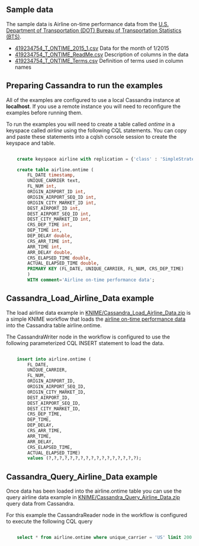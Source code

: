 ## Sample data

The sample data is Airline on-time performance data from the [U.S. Department of Transportation (DOT) Bureau of Transportation Statistics (BTS)](http://www.transtats.bts.gov/DL_SelectFields.asp?Table_ID=236).

* [419234754_T_ONTIME_2015_1.csv](https://raw.githubusercontent.com/ActianCorp/df-cassandra-connector/master/examples/419234754_T_ONTIME_2015_1.csv) Data for the month of 1/2015
* [419234754_T_ONTIME_ReadMe.csv]() Description of columns in the data
* [419234754_T_ONTIME_Terms.csv]()  Definition of terms used in column names

## Preparing Cassandra to run the examples

All of the examples are configured to use a local Cassandra instance at **localhost**.  If you use a remote instance 
you will need to reconfigure the examples before running them.

To run the examples you will need to create a table called *ontime* in a keyspace called *airline* using the following
CQL statements.   You can copy and paste these statements into a cqlsh console session to create the keyspace and table.

```SQL

    create keyspace airline with replication = {'class' : 'SimpleStrategy','replication_factor' : 1};

    create table airline.ontime (
        FL_DATE timestamp,
        UNIQUE_CARRIER text,
        FL_NUM int,
        ORIGIN_AIRPORT_ID int,
        ORIGIN_AIRPORT_SEQ_ID int,
        ORIGIN_CITY_MARKET_ID int,
        DEST_AIRPORT_ID int,
        DEST_AIRPORT_SEQ_ID int,
        DEST_CITY_MARKET_ID int,
        CRS_DEP_TIME int,
        DEP_TIME int,
        DEP_DELAY double,
        CRS_ARR_TIME int,
        ARR_TIME int,
        ARR_DELAY double,
        CRS_ELAPSED_TIME double,
        ACTUAL_ELAPSED_TIME double,
        PRIMARY KEY (FL_DATE, UNIQUE_CARRIER, FL_NUM, CRS_DEP_TIME)
        )
        WITH comment='Airline on-time performance data';
```

## Cassandra_Load_Airline_Data example

The load airline data example in [KNIME/Cassandra_Load_Airline_Data.zip](https://github.com/ActianCorp/df-cassandra-connector/raw/master/examples/KNIME/Cassandra_Load_Airline_Data.zip) is a simple KNIME workflow that loads the [airline on-time performance data](https://raw.githubusercontent.com/ActianCorp/df-cassandra-connector/master/examples/419234754_T_ONTIME_2015_1.csv) into the Cassandra table airline.ontime.

The CassandraWriter node in the workflow is configured to use the following parameterized CQL INSERT statement to load the data.

```SQL

    insert into airline.ontime (
        FL_DATE,
        UNIQUE_CARRIER,
        FL_NUM,
        ORIGIN_AIRPORT_ID,
        ORIGIN_AIRPORT_SEQ_ID,
        ORIGIN_CITY_MARKET_ID,
        DEST_AIRPORT_ID,
        DEST_AIRPORT_SEQ_ID,
        DEST_CITY_MARKET_ID,
        CRS_DEP_TIME,
        DEP_TIME,
        DEP_DELAY,
        CRS_ARR_TIME,
        ARR_TIME,
        ARR_DELAY,
        CRS_ELAPSED_TIME,
        ACTUAL_ELAPSED_TIME)
        values (?,?,?,?,?,?,?,?,?,?,?,?,?,?,?,?,?);
```

## Cassandra_Query_Airline_Data example

Once data has been loaded into the airline.ontime table you can use the query airline data example in [KNIME/Cassandra_Query_Airline_Data.zip](https://github.com/ActianCorp/df-cassandra-connector/raw/master/examples/KNIME/Cassandra_Query_Airline_Data.zip) query data from Cassandra.

For this example the CassandraReader node in the workflow is configured to execute the following CQL query

```SQL

    select * from airline.ontime where unique_carrier = 'US' limit 200 allow filtering;
```
